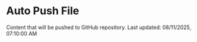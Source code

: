# Auto Push File

Content that will be pushed to GitHub repository.
Last updated: 08/11/2025, 07:10:00 AM